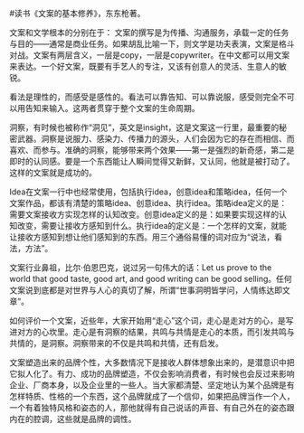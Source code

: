 \#读书《文案的基本修养》，东东枪著。

文案和文学根本的分别在于：
文案的撰写是为传播、沟通服务，承载一定的任务与目的——通常是商业任务。如果胡乱比喻一下，则文学是功夫表演，文案是格斗对战。文案有两层含义，一层是copy，一层是copywriter。在中文都可以用文案来表达。一个好文案，既要有手艺人的专注，又该有创意人的灵活、生意人的敏锐。

看法是理性的，而感受是感性的。看法可以靠告知、可以靠说服，感受则完全不可以用告知来输入。这两者贯穿于整个文案的生命周期。

洞察，有时候也被称作“洞见”，英文是insight，这是文案这一行里，最重要的秘密武器。洞察是说服力、感染力、传播力的源头，人们会因为它的存在而相信、而喜欢、而参与。准确的洞察，能够带来两个效果——第一是强烈的新奇感，第二是即时的认同感。要是一个东西能让人瞬间觉得又新鲜，又认同，他就是被打动了。这样的文案就是成功的。

Idea在文案一行中也经常使用，包括执行idea，创意idea和策略idea，任何一个文案作品，都该有清楚的策略idea、创意idea、执行idea。策略idea定义的是：需要文案接收方实现怎样的认知改变。创意idea定义的是：如果要实现这样的认知改变，需要让接收方感知到什么。执行idea的定义是：一个怎样的文案，就能让接收方感知到想让他们感知到的东西。用三个通俗易懂的词对应为“说法，看法，方法”。

文案行业鼻祖，比尔·伯恩巴克，说过另一句伟大的话：Let us prove to the world that good taste, good art, and good writing can be good selling。任何文案说到底都是对世界与人心的真切了解，所谓“世事洞明皆学问，人情练达即文章”。

如何评价一个文案，近些年，大家开始用“走心”这个词，走心是走对方的心，是写进对方的心坎里。走心是有洞察的结果，共鸣与共情是走心的本质，而引发共鸣与共情的，是洞察。洞察带来的不仅是共鸣和共情，还有启发。

文案塑造出来的品牌个性，大多数情况下是接收人群体想象出来的，是潜意识中把它拟人化了。有力、成功的品牌塑造，不仅会影响消费者，有时候也会反过来影响企业、厂商本身，以及企业里的一些人。当大家都清楚、坚定地认为某个品牌是有怎样特质、性格的一个东西，这个品牌就成了一个信仰，如果把品牌当作一个人，一个有着独特风格和姿态的人，那他就得有自己说话的声音、有自己外在的姿态跟内在的腔调，这些就是品牌的调性。